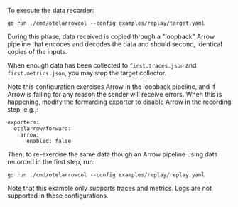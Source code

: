 To execute the data recorder:

```
go run ./cmd/otelarrowcol --config examples/replay/target.yaml
```

During this phase, data received is copied through a "loopback" Arrow
pipeline that encodes and decodes the data and should second,
identical copies of the inputs.

When enough data has been collected to `first.traces.json` and
`first.metrics.json`, you may stop the target collector.

Note this configuration exercises Arrow in the loopback pipeline, and
if Arrow is failing for any reason the sender will receive errors.
When this is happening, modify the forwarding exporter to disable
Arrow in the recording step, e.g.,:

```
exporters:
  otelarrow/forward:
    arrow:
      enabled: false
```

Then, to re-exercise the same data though an Arrow pipeline using data
recorded in the first step, run:

```
go run ./cmd/otelarrowcol --config examples/replay/replay.yaml
```

Note that this example only supports traces and metrics.  Logs are not
supported in these configurations.
